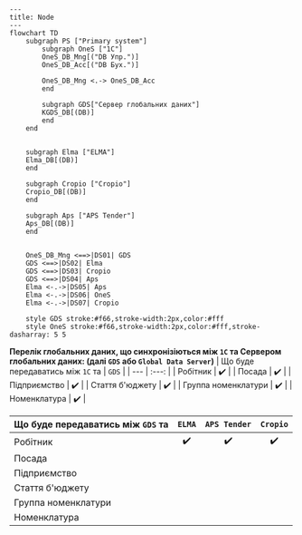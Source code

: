 ```mermaid
---
title: Node
---
flowchart TD
    subgraph PS ["Primary system"]
        subgraph OneS ["1C"]
        OneS_DB_Mng[("DB Упр.")]
        OneS_DB_Acc[("DB Бух.")]
        
        OneS_DB_Mng <.-> OneS_DB_Acc
        end

        subgraph GDS["Сервер глобальних даних"]
        KGDS_DB[(DB)]
        end
    end
    
    
    subgraph Elma ["ELMA"]
    Elma_DB[(DB)]
    end

    subgraph Cropio ["Cropio"]
    Cropio_DB[(DB)]
    end

    subgraph Aps ["APS Tender"]
    Aps_DB[(DB)]
    end
    
    
    OneS_DB_Mng <==>|DS01| GDS
    GDS <==>|DS02| Elma
    GDS <==>|DS03| Cropio
    GDS <==>|DS04| Aps
    Elma <-.->|DS05| Aps
    Elma <-.->|DS06| OneS
    Elma <-.->|DS07| Cropio
    
    style GDS stroke:#f66,stroke-width:2px,color:#fff
    style OneS stroke:#f66,stroke-width:2px,color:#fff,stroke-dasharray: 5 5
```

**Перелік глобальних даних, що синхронізіються між `1С` та Сервером глобальних даних: (далі `GDS` або `Global Data Server`)**
| Що буде передаватись між `1C` та | `GDS` |
| --- | :---: |
| Робітник | :heavy_check_mark: |
| Посада | :heavy_check_mark: |
| Підприємство | :heavy_check_mark: |
| Стаття б'юджету | :heavy_check_mark: |
| Группа номенклатури | :heavy_check_mark: |
| Номенклатура | :heavy_check_mark: |

| Що буде передаватись між `GDS` та | `ELMA` | `APS Tender` | `Cropio` |
| --- | :---: | :---: | :---: |
| Робітник | :heavy_check_mark: | :heavy_check_mark: | :heavy_check_mark: |
| Посада ||||
| Підприємство ||||
| Стаття б'юджету ||||
| Группа номенклатури ||||
| Номенклатура ||||


